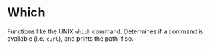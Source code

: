 # Which

Functions like the UNIX `which` command. Determines if a command is available (i.e. `curl`), and prints the path if so.
